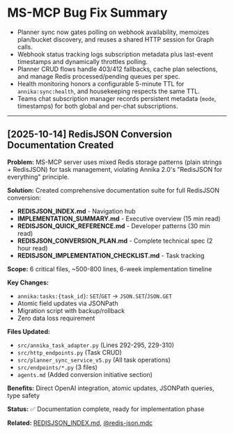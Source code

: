 # MS-MCP Bug Fix Summary

- Planner sync now gates polling on webhook availability, memoizes plan/bucket discovery, and reuses a shared HTTP session for Graph calls.
- Webhook status tracking logs subscription metadata plus last-event timestamps and dynamically throttles polling.
- Planner CRUD flows handle 403/412 fallbacks, cache plan selections, and manage Redis processed/pending queues per spec.
- Health monitoring honors a configurable 5-minute TTL for `annika:sync:health`, and housekeeping respects the same TTL.
- Teams chat subscription manager records persistent metadata (`mode`, timestamps) for both global and per-chat subscriptions.

---

## [2025-10-14] RedisJSON Conversion Documentation Created

**Problem:** MS-MCP server uses mixed Redis storage patterns (plain strings + RedisJSON) for task management, violating Annika 2.0's "RedisJSON for everything" principle.

**Solution:** Created comprehensive documentation suite for full RedisJSON conversion:
- **REDISJSON_INDEX.md** - Navigation hub
- **IMPLEMENTATION_SUMMARY.md** - Executive overview (15 min read)
- **REDISJSON_QUICK_REFERENCE.md** - Developer patterns (30 min read)
- **REDISJSON_CONVERSION_PLAN.md** - Complete technical spec (2 hour read)
- **REDISJSON_IMPLEMENTATION_CHECKLIST.md** - Task tracking

**Scope:** 6 critical files, ~500-800 lines, 6-week implementation timeline

**Key Changes:**
- `annika:tasks:{task_id}`: `SET`/`GET` → `JSON.SET`/`JSON.GET`
- Atomic field updates via JSONPath
- Migration script with backup/rollback
- Zero data loss requirement

**Files Updated:**
- `src/annika_task_adapter.py` (Lines 292-295, 229-310)
- `src/http_endpoints.py` (Task CRUD)
- `src/planner_sync_service_v5.py` (All task operations)
- `src/endpoints/*.py` (3 files)
- `agents.md` (Added conversion initiative section)

**Benefits:** Direct OpenAI integration, atomic updates, JSONPath queries, type safety

**Status:** ✅ Documentation complete, ready for implementation phase

**Related:** [REDISJSON_INDEX.md](./REDISJSON_INDEX.md), [@redis-json.mdc](mdc:.cursor/rules/redis-json.mdc)